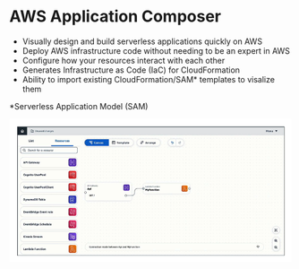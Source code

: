 # AWS Application Composer

- Visually design and build serverless applications quickly on AWS
- Deploy AWS infrastructure code without needing to be an expert in AWS
- Configure how your resources interact with each other
- Generates Infrastructure as Code (IaC) for CloudFormation
- Ability to import existing CloudFormation/SAM* templates to visalize them

*Serverless Application Model (SAM)

![Application Composer](../../images/other/application_composer.png)
